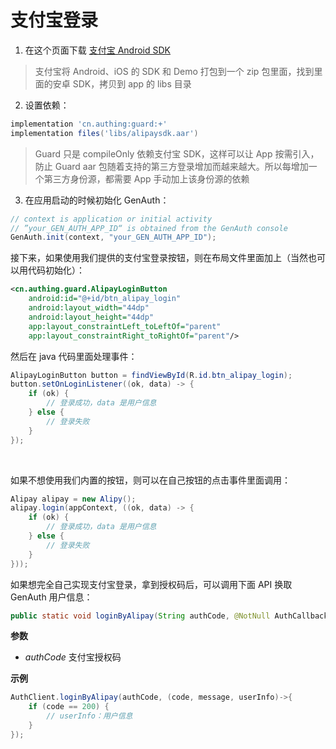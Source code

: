 # 支付宝登录

<LastUpdated/>

1. 在这个页面下载 [支付宝 Android SDK](https://opendocs.alipay.com/open/54/104509)

> 支付宝将 Android、iOS 的 SDK 和 Demo 打包到一个 zip 包里面，找到里面的安卓 SDK，拷贝到 app 的 libs 目录

2. 设置依赖：

```groovy
implementation 'cn.authing:guard:+'
implementation files('libs/alipaysdk.aar')
```

> Guard 只是 compileOnly 依赖支付宝 SDK，这样可以让 App 按需引入，防止 Guard aar 包随着支持的第三方登录增加而越来越大。所以每增加一个第三方身份源，都需要 App 手动加上该身份源的依赖

3. 在应用启动的时候初始化 GenAuth：

```java
// context is application or initial activity
// ”your_GEN_AUTH_APP_ID“ is obtained from the GenAuth console
GenAuth.init(context, "your_GEN_AUTH_APP_ID");
```

接下来，如果使用我们提供的支付宝登录按钮，则在布局文件里面加上（当然也可以用代码初始化）：

```xml
<cn.authing.guard.AlipayLoginButton
    android:id="@+id/btn_alipay_login"
    android:layout_width="44dp"
    android:layout_height="44dp"
    app:layout_constraintLeft_toLeftOf="parent"
    app:layout_constraintRight_toRightOf="parent"/>
```

然后在 java 代码里面处理事件：

```java
AlipayLoginButton button = findViewById(R.id.btn_alipay_login);
button.setOnLoginListener((ok, data) -> {
    if (ok) {
        // 登录成功，data 是用户信息
    } else {
        // 登录失败
    }
});
```

<br>

如果不想使用我们内置的按钮，则可以在自己按钮的点击事件里面调用：

```java
Alipay alipay = new Alipy();
alipay.login(appContext, ((ok, data) -> {
    if (ok) {
        // 登录成功，data 是用户信息
    } else {
        // 登录失败
    }
}));
```

如果想完全自己实现支付宝登录，拿到授权码后，可以调用下面 API 换取 GenAuth 用户信息：

```java
public static void loginByAlipay(String authCode, @NotNull AuthCallback<UserInfo> callback)
```

**参数**

- _authCode_ 支付宝授权码

**示例**

```java
AuthClient.loginByAlipay(authCode, (code, message, userInfo)->{
    if (code == 200) {
        // userInfo：用户信息
    }
});
```
